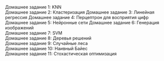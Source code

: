 Домашнее задание 1: KNN\
Домашнее задание 2: Кластеризация
Домашнее задание 3: Линейная регрессия
Домашнее задание 4: Перцептрон для восприятия цифр
Домашнее задание 5: Нейронные сети
Домашнее задание 6: Генерация изображений				
Домашнее задание 7: SVM				
Домашнее задание 8: Деревья решений						
Домашнее задание 9: Случайные леса						
Домашнее задание 10: Наивный Байес				
Домашнее задание 11: Стохастическая оптимизация
